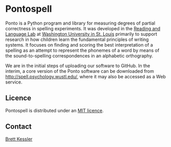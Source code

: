 Pontospell
==========

Ponto is a Python program and library for measuring degrees of partial correctness in spelling experiments.
It was developed in the [Reading and Language Lab] at [Washington University in St. Louis] primarily to support research in how children learn the fundamental principles of writing systems.
It focuses on finding and scoring the best interpretation of a spelling as an attempt to represent the phonemes of a word by means of the sound-to-spelling correspondences in an alphabetic orthography.

  [Reading and Language Lab]: http://pages.wustl.edu/readingandlanguagelab "RLL home page"
  [Washington University in St. Louis]: http://wustl.edu/ "WUStL home page"

We are in the initial steps of uploading our software to GitHub.
In the interim, a core version of the Ponto software can be downloaded from http://spell.psychology.wustl.edu/, where it may also be accessed as a Web service.

Licence
-------

Pontospell is distributed under an [MIT licence].

  [MIT licence]: ./LICENSE

Contact
-------

[Brett Kessler]

  [Brett Kessler]: http://spell.psychology.wustl.edu/bkessler.html




